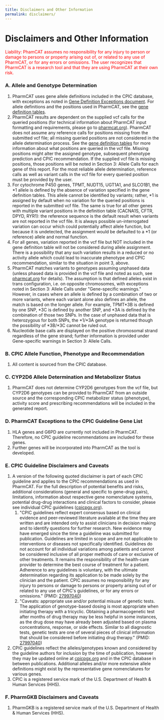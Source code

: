 ```yaml
---
title: Disclaimers and Other Information
permalink: disclaimers/
---
```


# Disclaimers and Other Information

<p style="color:red;">Liability: PhamCAT assumes no responsibility for any injury to person or
damage to persons or property arising out of, or related to any use of
PharmCAT, or for any errors or omissions. The user recognizes that
PharmCAT is a research tool and that they are using PharmCAT at their
own risk.</p>

### A. Allele and Genotype Determination

1. PharmCAT uses gene allele definitions included in the CPIC database, with exceptions as noted in [Gene Definition Exceptions document](/methods/gene-definition-exceptions/). For allele definitions and the positions used in PharmCAT, see the [gene definition tables](https://github.com/PharmGKB/PharmCAT/releases).
2. PharmCAT results are dependent on the supplied vcf calls for the
    queried positions (for technical information about PharmCAT input
    formatting and requirements, please go to
    [pharmcat.org](http://pharmcat.org/)). PharmCAT does not assume any
    reference calls for positions missing from the submitted vcf file; all
    missing queried positions are not considered in the allele
    determination process. See the [gene definition
    tables](https://github.com/PharmGKB/PharmCAT/releases) for more
    information about what positions are queried in the vcf file. Missing
    positions might alter the assigned genotype, subsequent phenotype
    prediction and CPIC recommendation. If the supplied vcf file is missing
    positions, those positions will be noted in Section 3: Allele Calls
    for each gene of this report. For the most reliable allele
    determination, reference calls as well as variant calls in the vcf file
    for every queried position must be provided by the user.
3. For cytochrome P450 genes, TPMT, NUDT15, UGT1A1, and SLCO1B1, the \*1 allele is defined by the absence of
    variation specified in the gene definition tables. This allele
    cannot be identified by variants; rather, \*1 is assigned by default
    when no variation for the queried positions is reported in the
    submitted vcf file. The same is true for all other genes with multiple variant positions in the definition table (CACNA1S, CFTR, DPYD, RYR1): the reference sequence is the default result when variants are not reported in the vcf file. It is always possible un-interrogated variation can
    occur which could potentially affect allele function, but because it
    is undetected, the assignment would be defaulted to a \*1 (or reference) allele and
    normal function.
4. For all genes, variation reported in the vcf file but NOT included in the
    gene definition table will not be considered during allele
    assignment. There is a possibility that any such variation results
    in a reduced or no activity allele which could lead to inaccurate
    phenotype and CPIC recommendation, similar to the situation in point
    3, above.
5.  PharmCAT matches variants to genotypes assuming unphased data (unless
    phased data is provided in the vcf file and noted as such, see
    [pharmcat.org](http://pharmcat.org/) for details). The assumption is
    that defined alleles exist in trans configuration, i.e. on opposite
    chromosomes, with exceptions noted in Section 3: Allele Calls under
    "Gene-specific warnings." However, in cases where an allele is
    defined by a combination of two or more variants, where each variant
    alone also defines an allele, the match is based on the longer
    allele. For example, TPMT\*3B is defined by one
    SNP, \*3C is defined by another SNP, and \*3A is defined by the
    combination of those two SNPs. In the case of unphased data that is
    heterozygous for both SNPs, the \*1/\*3A genotype is returned though
    the possibility of \*3B/\*3C cannot be ruled out.
6. Nucleotide base calls are displayed on the positive chromosomal
    strand regardless of the gene strand; further information is
    provided under Gene-specific warnings in Section 3: Allele Calls.

### B. CPIC Allele Function, Phenotype and Recommendation

1.  All content is sourced from the CPIC database.
  

### C. CYP2D6 Allele Determination and Metabolizer Status

1.  PharmCAT does not determine CYP2D6 genotypes from the vcf file, but CYP2D6 genotypes can be provided to PharmCAT from an outside source and the corresponding CPIC metabolizer status (phenotype), activity score and prescribing recommendations will be included in the generated report. 


### D. PharmCAT Exceptions to the CPIC Guideline Gene List

1.  HLA genes and G6PD are currently not included in PharmCAT. Therefore, no
    CPIC guideline recommendations are included for these genes.
2. Further genes will be incorporated into PharmCAT as the tool is
    developed.


### E. CPIC Guideline Disclaimers and Caveats

1.  A version of the following quoted disclaimer is part of each CPIC
    guideline and applies to the CPIC recommendations as used in
    PharmCAT. For the full description of potential benefits and risks,
    additional considerations (general and specific to gene-drug pairs),
    limitations, information about respective gene nomenclature systems,
    potential drug-drug interactions and clinical factors to consider,
    please see individual CPIC guidelines
    ([cpicpgx.org](https://cpicpgx.org)).
    1.  "CPIC guidelines reflect expert consensus based on clinical
        evidence and peer-reviewed literature available at the time they
        are written and are intended only to assist clinicians in
        decision making and to identify questions for further research.
        New evidence may have emerged since the time a guideline was
        submitted for publication. Guidelines are limited in scope and
        are not applicable to interventions or diseases not specifically
        identified. Guidelines do not account for all individual
        variations among patients and cannot be considered inclusive of
        all proper methods of care or exclusive of other treatments. It
        remains the responsibility of the health-care provider to
        determine the best course of treatment for a patient. Adherence
        to any guidelines is voluntary, with the ultimate determination
        regarding its application to be made solely by the clinician and
        the patient. CPIC assumes no responsibility for any injury to
        persons or damage to persons or property arising out of or
        related to any use of CPIC's guidelines, or for any errors or
        omissions." (PMID:
        [27997040](https://www.ncbi.nlm.nih.gov/pubmed/27997040))
    2.  "Caveats: appropriate use and/or potential misuse of genetic
        tests. The application of genotype-based dosing is most
        appropriate when initiating therapy with a tricyclic. Obtaining
        a pharmacogenetic test after months of drug therapy may be less
        helpful in some instances, as the drug dose may have already
        been adjusted based on plasma concentrations, response, or side
        effects. Similar to all diagnostic tests, genetic tests are one
        of several pieces of clinical information that should be
        considered before initiating drug therapy." (PMID:
        [27997040](https://www.ncbi.nlm.nih.gov/pubmed/27997040))
2. CPIC guidelines reflect the alleles/genotypes known and considered
    by the guideline authors for inclusion by the time of publication,
    however they may be updated online at
    [cpicpgx.org](https://cpicpgx.org) and in the CPIC database in between publications.
    Additional alleles and/or more extensive allele definitions might
    exist by the representative gene nomenclatures for various genes.
3. CPIC is a registered service mark of the U.S. Department of Health
    & Human Services (HHS).

### F. PharmGKB Disclaimers and Caveats

1.  PharmGKB is a registered service mark of the U.S. Department of
    Health & Human Services (HHS).

